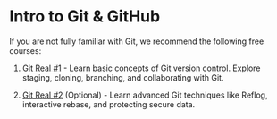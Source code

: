 # Intro to Git & GitHub

If you are not fully familiar with Git, we recommend the following free courses:

1. [Git Real #1](https://www.pluralsight.com/courses/code-school-git-real?gclid=CjwKCAiAhp_jBRAxEiwAXbniXRgzHCIjHy6GLnJwi7-82kORJlvAIPlYCbacOPib6_K0CHr2sSEa7xoCQYEQAvD_BwE&ef_id=CjwKCAiAhp_jBRAxEiwAXbniXRgzHCIjHy6GLnJwi7-82kORJlvAIPlYCbacOPib6_K0CHr2sSEa7xoCQYEQAvD_BwE:G:s&s_kwcid=AL!5668!3!277727473382!b!!g!!&aid=7010a000002BWqGAAW&promo=&oid=&utm_source=non_branded&utm_medium=digital_paid_search_google&utm_campaign=EMEA_Dynamic&utm_content=) -
    Learn basic concepts of Git version control. Explore staging, cloning, branching, and collaborating with Git.

2. [Git Real #2](https://www.pluralsight.com/courses/code-school-git-real-2) (Optional) - Learn advanced Git techniques like Reflog, interactive rebase, and protecting secure data.